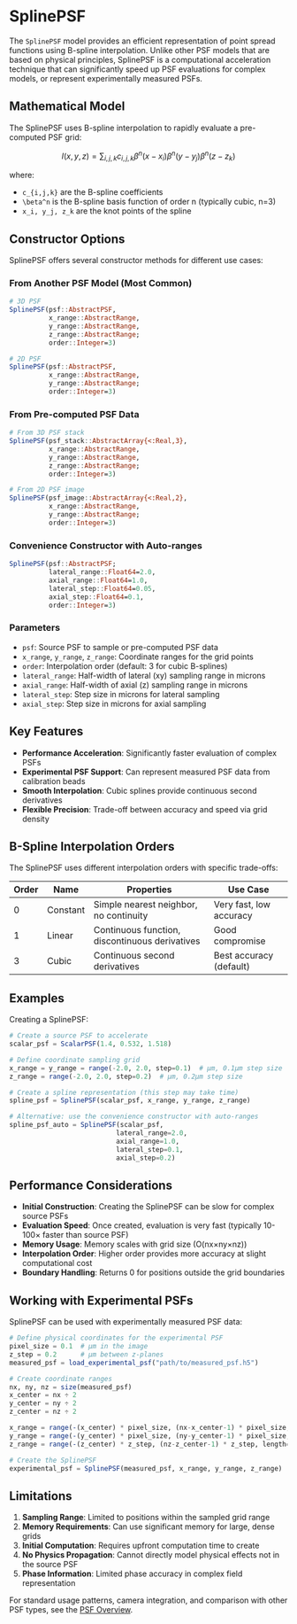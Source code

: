 # SplinePSF

The `SplinePSF` model provides an efficient representation of point spread functions using B-spline interpolation. Unlike other PSF models that are based on physical principles, SplinePSF is a computational acceleration technique that can significantly speed up PSF evaluations for complex models, or represent experimentally measured PSFs.

## Mathematical Model

The SplinePSF uses B-spline interpolation to rapidly evaluate a pre-computed PSF grid:

```math
I(x, y, z) = \sum_{i,j,k} c_{i,j,k} \beta^n(x - x_i) \beta^n(y - y_j) \beta^n(z - z_k)
```

where:
- ``c_{i,j,k}`` are the B-spline coefficients
- ``\beta^n`` is the B-spline basis function of order n (typically cubic, n=3)
- ``x_i, y_j, z_k`` are the knot points of the spline

## Constructor Options

SplinePSF offers several constructor methods for different use cases:

### From Another PSF Model (Most Common)

```julia
# 3D PSF
SplinePSF(psf::AbstractPSF, 
          x_range::AbstractRange,
          y_range::AbstractRange,
          z_range::AbstractRange;
          order::Integer=3)

# 2D PSF
SplinePSF(psf::AbstractPSF, 
          x_range::AbstractRange,
          y_range::AbstractRange;
          order::Integer=3)
```

### From Pre-computed PSF Data

```julia
# From 3D PSF stack
SplinePSF(psf_stack::AbstractArray{<:Real,3}, 
          x_range::AbstractRange,
          y_range::AbstractRange,
          z_range::AbstractRange;
          order::Integer=3)

# From 2D PSF image
SplinePSF(psf_image::AbstractArray{<:Real,2}, 
          x_range::AbstractRange,
          y_range::AbstractRange;
          order::Integer=3)
```

### Convenience Constructor with Auto-ranges

```julia
SplinePSF(psf::AbstractPSF; 
          lateral_range::Float64=2.0,
          axial_range::Float64=1.0,
          lateral_step::Float64=0.05,
          axial_step::Float64=0.1,
          order::Integer=3)
```

### Parameters

- `psf`: Source PSF to sample or pre-computed PSF data
- `x_range`, `y_range`, `z_range`: Coordinate ranges for the grid points
- `order`: Interpolation order (default: 3 for cubic B-splines)
- `lateral_range`: Half-width of lateral (xy) sampling range in microns
- `axial_range`: Half-width of axial (z) sampling range in microns
- `lateral_step`: Step size in microns for lateral sampling
- `axial_step`: Step size in microns for axial sampling

## Key Features

- **Performance Acceleration**: Significantly faster evaluation of complex PSFs
- **Experimental PSF Support**: Can represent measured PSF data from calibration beads
- **Smooth Interpolation**: Cubic splines provide continuous second derivatives
- **Flexible Precision**: Trade-off between accuracy and speed via grid density

## B-Spline Interpolation Orders

The SplinePSF uses different interpolation orders with specific trade-offs:

| Order | Name | Properties | Use Case |
|-------|------|------------|----------|
| 0 | Constant | Simple nearest neighbor, no continuity | Very fast, low accuracy |
| 1 | Linear | Continuous function, discontinuous derivatives | Good compromise |
| 3 | Cubic | Continuous second derivatives | Best accuracy (default) |

## Examples

Creating a SplinePSF:

```julia
# Create a source PSF to accelerate
scalar_psf = ScalarPSF(1.4, 0.532, 1.518)

# Define coordinate sampling grid
x_range = y_range = range(-2.0, 2.0, step=0.1)  # μm, 0.1μm step size
z_range = range(-2.0, 2.0, step=0.2)  # μm, 0.2μm step size

# Create a spline representation (this step may take time)
spline_psf = SplinePSF(scalar_psf, x_range, y_range, z_range)

# Alternative: use the convenience constructor with auto-ranges
spline_psf_auto = SplinePSF(scalar_psf, 
                           lateral_range=2.0, 
                           axial_range=1.0,
                           lateral_step=0.1, 
                           axial_step=0.2)
```

## Performance Considerations

- **Initial Construction**: Creating the SplinePSF can be slow for complex source PSFs
- **Evaluation Speed**: Once created, evaluation is very fast (typically 10-100× faster than source PSF)
- **Memory Usage**: Memory scales with grid size (O(nx×ny×nz))
- **Interpolation Order**: Higher order provides more accuracy at slight computational cost
- **Boundary Handling**: Returns 0 for positions outside the grid boundaries

## Working with Experimental PSFs

SplinePSF can be used with experimentally measured PSF data:

```julia
# Define physical coordinates for the experimental PSF
pixel_size = 0.1  # μm in the image
z_step = 0.2      # μm between z-planes
measured_psf = load_experimental_psf("path/to/measured_psf.h5")

# Create coordinate ranges
nx, ny, nz = size(measured_psf)
x_center = nx ÷ 2
y_center = ny ÷ 2
z_center = nz ÷ 2

x_range = range(-(x_center) * pixel_size, (nx-x_center-1) * pixel_size, length=nx)
y_range = range(-(y_center) * pixel_size, (ny-y_center-1) * pixel_size, length=ny)
z_range = range(-(z_center) * z_step, (nz-z_center-1) * z_step, length=nz)

# Create the SplinePSF
experimental_psf = SplinePSF(measured_psf, x_range, y_range, z_range)
```

## Limitations

1. **Sampling Range**: Limited to positions within the sampled grid range
2. **Memory Requirements**: Can use significant memory for large, dense grids
3. **Initial Computation**: Requires upfront computation time to create
4. **No Physics Propagation**: Cannot directly model physical effects not in the source PSF
5. **Phase Information**: Limited phase accuracy in complex field representation

For standard usage patterns, camera integration, and comparison with other PSF types, see the [PSF Overview](overview.md).